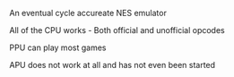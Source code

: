 An eventual cycle accureate NES emulator

All of the CPU works - Both official and unofficial opcodes

PPU can play most games

APU does not work at all and has not even been started
